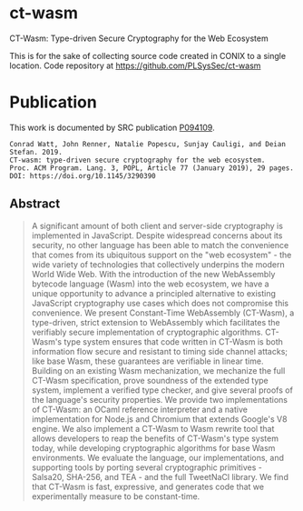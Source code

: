# ct-wasm
CT-Wasm: Type-driven Secure Cryptography for the Web Ecosystem

This is for the sake of collecting source code created in CONIX to a single location. 
Code repository at https://github.com/PLSysSec/ct-wasm

# Publication 

This work is documented by SRC publication [P094109](https://www.src.org/library/publication/p094109/p094109.pdf). 

```
Conrad Watt, John Renner, Natalie Popescu, Sunjay Cauligi, and Deian Stefan. 2019. 
CT-wasm: type-driven secure cryptography for the web ecosystem. 
Proc. ACM Program. Lang. 3, POPL, Article 77 (January 2019), 29 pages. DOI: https://doi.org/10.1145/3290390
```

## Abstract

> A significant amount of both client and server-side cryptography is implemented in JavaScript. Despite widespread concerns about its security, no other language has been able to match the convenience that comes from its ubiquitous support on the "web ecosystem" - the wide variety of technologies that collectively underpins the modern World Wide Web. With the introduction of the new WebAssembly bytecode language (Wasm) into the web ecosystem, we have a unique opportunity to advance a principled alternative to existing JavaScript cryptography use cases which does not compromise this convenience.
We present Constant-Time WebAssembly (CT-Wasm), a type-driven, strict extension to WebAssembly which facilitates the verifiably secure implementation of cryptographic algorithms. CT-Wasm's type system ensures that code written in CT-Wasm is both information flow secure and resistant to timing side channel attacks; like base Wasm, these guarantees are verifiable in linear time. Building on an existing Wasm mechanization, we mechanize the full CT-Wasm specification, prove soundness of the extended type system, implement a verified type checker, and give several proofs of the language's security properties.
We provide two implementations of CT-Wasm: an OCaml reference interpreter and a native implementation for Node.js and Chromium that extends Google's V8 engine. We also implement a CT-Wasm to Wasm rewrite tool that allows developers to reap the benefits of CT-Wasm's type system today, while developing cryptographic algorithms for base Wasm environments. We evaluate the language, our implementations, and supporting tools by porting several cryptographic primitives - Salsa20, SHA-256, and TEA - and the full TweetNaCl library. We find that CT-Wasm is fast, expressive, and generates code that we experimentally measure to be constant-time.
